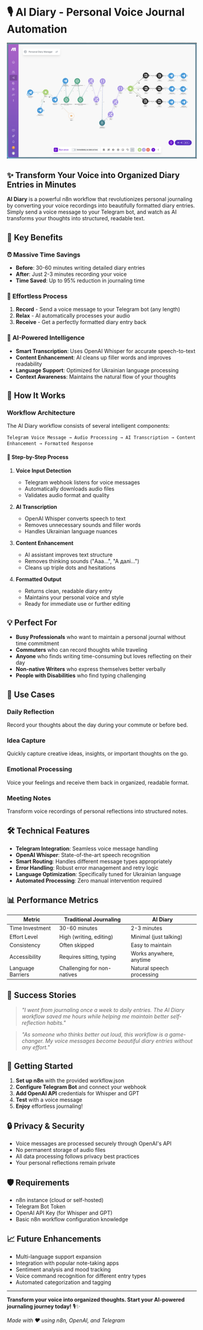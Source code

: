 # 🎙️ AI Diary - Personal Voice Journal Automation

![AI Diary Workflow Preview](assets/preview.png)

## ✨ Transform Your Voice into Organized Diary Entries in Minutes

**AI Diary** is a powerful n8n workflow that revolutionizes personal journaling by converting your voice recordings into beautifully formatted diary entries. Simply send a voice message to your Telegram bot, and watch as AI transforms your thoughts into structured, readable text.

## 🚀 Key Benefits

### ⏰ **Massive Time Savings**

- **Before**: 30-60 minutes writing detailed diary entries
- **After**: Just 2-3 minutes recording your voice
- **Time Saved**: Up to 95% reduction in journaling time

### 🎯 **Effortless Process**

1. **Record** - Send a voice message to your Telegram bot (any length)
2. **Relax** - AI automatically processes your audio
3. **Receive** - Get a perfectly formatted diary entry back

### 🧠 **AI-Powered Intelligence**

- **Smart Transcription**: Uses OpenAI Whisper for accurate speech-to-text
- **Content Enhancement**: AI cleans up filler words and improves readability
- **Language Support**: Optimized for Ukrainian language processing
- **Context Awareness**: Maintains the natural flow of your thoughts

## 🔧 How It Works

### Workflow Architecture

The AI Diary workflow consists of several intelligent components:

```
Telegram Voice Message → Audio Processing → AI Transcription → Content Enhancement → Formatted Response
```

#### 🎯 **Step-by-Step Process**

1. **Voice Input Detection**

   - Telegram webhook listens for voice messages
   - Automatically downloads audio files
   - Validates audio format and quality

2. **AI Transcription**

   - OpenAI Whisper converts speech to text
   - Removes unnecessary sounds and filler words
   - Handles Ukrainian language nuances

3. **Content Enhancement**

   - AI assistant improves text structure
   - Removes thinking sounds ("Ааа...", "А далі...")
   - Cleans up triple dots and hesitations

4. **Formatted Output**
   - Returns clean, readable diary entry
   - Maintains your personal voice and style
   - Ready for immediate use or further editing

## 💡 Perfect For

- **Busy Professionals** who want to maintain a personal journal without time commitment
- **Commuters** who can record thoughts while traveling
- **Anyone** who finds writing time-consuming but loves reflecting on their day
- **Non-native Writers** who express themselves better verbally
- **People with Disabilities** who find typing challenging

## 🎯 Use Cases

### Daily Reflection

Record your thoughts about the day during your commute or before bed.

### Idea Capture

Quickly capture creative ideas, insights, or important thoughts on the go.

### Emotional Processing

Voice your feelings and receive them back in organized, readable format.

### Meeting Notes

Transform voice recordings of personal reflections into structured notes.

## 🛠️ Technical Features

- **Telegram Integration**: Seamless voice message handling
- **OpenAI Whisper**: State-of-the-art speech recognition
- **Smart Routing**: Handles different message types appropriately
- **Error Handling**: Robust error management and retry logic
- **Language Optimization**: Specifically tuned for Ukrainian language
- **Automated Processing**: Zero manual intervention required

## 📊 Performance Metrics

| Metric            | Traditional Journaling      | AI Diary                  |
| ----------------- | --------------------------- | ------------------------- |
| Time Investment   | 30-60 minutes               | 2-3 minutes               |
| Effort Level      | High (writing, editing)     | Minimal (just talking)    |
| Consistency       | Often skipped               | Easy to maintain          |
| Accessibility     | Requires sitting, typing    | Works anywhere, anytime   |
| Language Barriers | Challenging for non-natives | Natural speech processing |

## 🎉 Success Stories

> _"I went from journaling once a week to daily entries. The AI Diary workflow saved me hours while helping me maintain better self-reflection habits."_

> _"As someone who thinks better out loud, this workflow is a game-changer. My voice messages become beautiful diary entries without any effort."_

## 🚀 Getting Started

1. **Set up n8n** with the provided workflow.json
2. **Configure Telegram Bot** and connect your webhook
3. **Add OpenAI API** credentials for Whisper and GPT
4. **Test** with a voice message
5. **Enjoy** effortless journaling!

## 🔒 Privacy & Security

- Voice messages are processed securely through OpenAI's API
- No permanent storage of audio files
- All data processing follows privacy best practices
- Your personal reflections remain private

## 🛡️ Requirements

- n8n instance (cloud or self-hosted)
- Telegram Bot Token
- OpenAI API Key (for Whisper and GPT)
- Basic n8n workflow configuration knowledge

## 📈 Future Enhancements

- Multi-language support expansion
- Integration with popular note-taking apps
- Sentiment analysis and mood tracking
- Voice command recognition for different entry types
- Automated categorization and tagging

---

**Transform your voice into organized thoughts. Start your AI-powered journaling journey today!** 🎙️✨

_Made with ❤️ using n8n, OpenAI, and Telegram_

